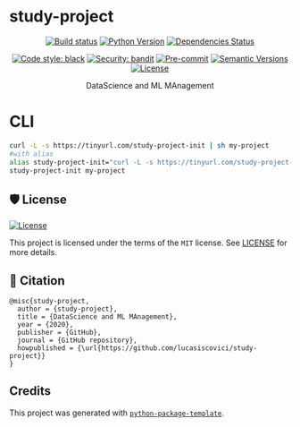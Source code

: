 # study-project

<div align="center">

[![Build status](https://github.com/lucasiscovici/study-project/workflows/build/badge.svg?branch=master&event=push)](https://github.com/lucasiscovici/study-project/actions?query=workflow%3Abuild)
[![Python Version](https://img.shields.io/pypi/pyversions/study-project.svg)](https://pypi.org/project/study-project/)
[![Dependencies Status](https://img.shields.io/badge/dependencies-up%20to%20date-brightgreen.svg)](https://github.com/lucasiscovici/study-project/pulls?utf8=%E2%9C%93&q=is%3Apr%20author%3Aapp%2Fdependabot)

[![Code style: black](https://img.shields.io/badge/code%20style-black-000000.svg)](https://github.com/psf/black)
[![Security: bandit](https://img.shields.io/badge/security-bandit-green.svg)](https://github.com/PyCQA/bandit)
[![Pre-commit](https://img.shields.io/badge/pre--commit-enabled-brightgreen?logo=pre-commit&logoColor=white)](https://github.com/lucasiscovici/study-project/blob/master/.pre-commit-config.yaml)
[![Semantic Versions](https://img.shields.io/badge/%F0%9F%9A%80-semantic%20versions-informational.svg)](https://github.com/lucasiscovici/study-project/releases)
[![License](https://img.shields.io/github/license/lucasiscovici/study-project)](https://github.com/lucasiscovici/study-project/blob/master/LICENSE)

DataScience and ML MAnagement
</div>

# CLI

```bash
curl -L -s https://tinyurl.com/study-project-init | sh my-project
#with alias
alias study-project-init="curl -L -s https://tinyurl.com/study-project-init | sh "
study-project-init my-project
``` 

## 🛡 License

[![License](https://img.shields.io/github/license/lucasiscovici/study-project)](https://github.com/lucasiscovici/study-project/blob/master/LICENSE)

This project is licensed under the terms of the `MIT` license. See [LICENSE](https://github.com/lucasiscovici/study-project/blob/master/LICENSE) for more details.

## 📃 Citation

```
@misc{study-project,
  author = {study-project},
  title = {DataScience and ML MAnagement},
  year = {2020},
  publisher = {GitHub},
  journal = {GitHub repository},
  howpublished = {\url{https://github.com/lucasiscovici/study-project}}
}
```

## Credits

This project was generated with [`python-package-template`](https://github.com/TezRomacH/python-package-template).
